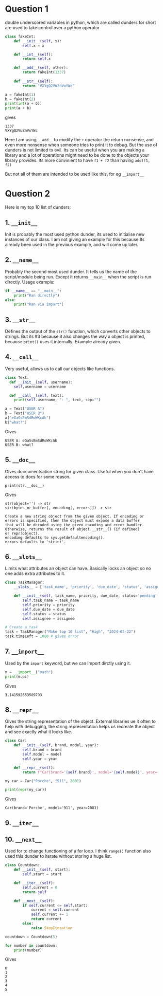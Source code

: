 # Question 1

double underscored variables in python, which are called dunders for short are used to take control over a python operator

```python
class fakeInt:
    def __init__(self, x):
        self.x = x

    def __int__(self):
        return self.x

    def __add__(self, other):
        return fakeInt(1337)
    
    def __str__(self):
        return "VXYgQ2VuZnVuYWc"

a = fakeInt(1)
b = fakeInt(2)
print(int(a + b))
print(a + b)
```

gives

```
1337
VXYgQ2VuZnVuYWc
```

Here I am using `__add__` to modify the `+` operator the return nonsense, and even more nonsense when someone tries to print it to debug. But the use of dunders is not limited to evil. Its can be useful when you are making a library and a lot of operations might need to be done to the objects your library provides. Its more convinient to have `f1 + f2` than having `add(f1, f2)`

But not all of them are intended to be used like this, for eg `__import__`

# Question 2

Here is my top 10 list of dunders:

## 1. `__init__`

Init is probably the most used python dunder, its used to initialise new instances of our class. I am not giving an example for this because Its already been used in the previous example, and will come up later.

## 2. `__name__`

Probably the second most used dunder. It tells us the name of the script/module being run. Except it returns `__main__` when the script is run directly. Usage example:

```python
if __name__ == "__main__":
    print("Ran directly")
else:
    print("Ran via import")
```

## 3. `__str__`

Defines the output of the `str()` function, which converts other objects to strings. But its #3 because it also changes the way a object is printed, because `print()` uses it internally. Example already given.

## 4. `__call__`

Very useful, allows us to call our objects like functions. 

```python
class Text:
  def __init__(self, username):
    self,username = username

  def __call__(self, text):
    print(self.username, ": ", text, sep="")

a = Text("USER A")
b = Text("USER B")
a("eGaSsEmSdRoWKcAb")
b("what?")
```

Gives

```
USER A: eGaSsEmSdRoWKcAb
USER B: what?
```

## 5. `__doc__`

Gives doccumentsation string for given class. Useful when you don't have access to docs for some reason.

`print(str.__doc__)`

Gives 

```
str(object='') -> str
str(bytes_or_buffer[, encoding[, errors]]) -> str

Create a new string object from the given object. If encoding or
errors is specified, then the object must expose a data buffer
that will be decoded using the given encoding and error handler.
Otherwise, returns the result of object.__str__() (if defined)
or repr(object).
encoding defaults to sys.getdefaultencoding().
errors defaults to 'strict'.
```

## 6. `__slots__`

Limits what attributes an object can have. Basically locks an object so no one adds extra attributes to it.

```python
class TaskManager:
    __slots__ = ['task_name', 'priority', 'due_date', 'status', 'assignee']

    def __init__(self, task_name, priority, due_date, status='pending', assignee=None):
        self.task_name = task_name
        self.priority = priority
        self.due_date = due_date
        self.status = status
        self.assignee = assignee

# Create a task
task = TaskManager("Make top 10 list", "High", "2024-05-22")
task.timeLeft = 1000 # gives error 
```

## 7. `__import__`

Used by the `import` keyword, but we can import dirctly using it.

```python
m = __import__("math")
print(m.pi)
```

Gives

`3.141592653589793`

## 8. `__repr__`

Gives the string representation of the object. External libraries ue it often to help with debugging, the string representation helps us recreate the object and see exactly what it looks like.

```python
class Car:
    def __init__(self, brand, model, year):
        self.brand = brand
        self.model = model
        self.year = year

    def __repr__(self):
        return f"Car(brand='{self.brand}', model='{self.model}', year={self.year})"

my_car = Car("Porche", "911", 2001)

print(repr(my_car))
```

Gives

```
Car(brand='Porche', model='911', year=2001)
```

## 9. `__iter__`
## 10. `__next__`

Used for to change functioning of a for loop. I think `range()` function also used this dunder to iterate without storing a huge list.

```python
class Countdown:
    def __init__(self, start):
        self.start = start

    def __iter__(self):
        self.current = 0
        return self

    def __next__(self):
        if self.current <= self.start:
            current = self.current
            self.current += 1
            return current
        else:
            raise StopIteration

countdown = Countdown(5)

for number in countdown:
    print(number)
```

Gives

```
0
1
2
3
4
5
```




